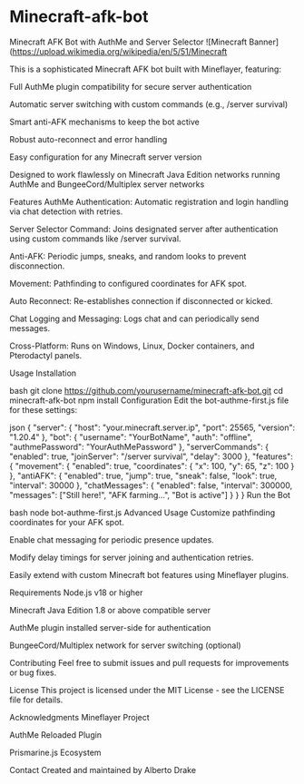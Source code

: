 # Minecraft-afk-bot
Minecraft AFK Bot with AuthMe and Server Selector
![Minecraft Banner](https://upload.wikimedia.org/wikipedia/en/5/51/Minecraft

This is a sophisticated Minecraft AFK bot built with Mineflayer, featuring:

Full AuthMe plugin compatibility for secure server authentication

Automatic server switching with custom commands (e.g., /server survival)

Smart anti-AFK mechanisms to keep the bot active

Robust auto-reconnect and error handling

Easy configuration for any Minecraft server version

Designed to work flawlessly on Minecraft Java Edition networks running AuthMe and BungeeCord/Multiplex server networks

Features
AuthMe Authentication: Automatic registration and login handling via chat detection with retries.

Server Selector Command: Joins designated server after authentication using custom commands like /server survival.

Anti-AFK: Periodic jumps, sneaks, and random looks to prevent disconnection.

Movement: Pathfinding to configured coordinates for AFK spot.

Auto Reconnect: Re-establishes connection if disconnected or kicked.

Chat Logging and Messaging: Logs chat and can periodically send messages.

Cross-Platform: Runs on Windows, Linux, Docker containers, and Pterodactyl panels.

Usage
Installation


bash
git clone https://github.com/yourusername/minecraft-afk-bot.git
cd minecraft-afk-bot
npm install
Configuration
Edit the bot-authme-first.js file for these settings:



json
{
  "server": {
    "host": "your.minecraft.server.ip",
    "port": 25565,
    "version": "1.20.4"
  },
  "bot": {
    "username": "YourBotName",
    "auth": "offline",
    "authmePassword": "YourAuthMePassword"
  },
  "serverCommands": {
    "enabled": true,
    "joinServer": "/server survival",
    "delay": 3000
  },
  "features": {
    "movement": {
      "enabled": true,
      "coordinates": {
        "x": 100,
        "y": 65,
        "z": 100
      }
    },
    "antiAFK": {
      "enabled": true,
      "jump": true,
      "sneak": false,
      "look": true,
      "interval": 30000
    },
    "chatMessages": {
      "enabled": false,
      "interval": 300000,
      "messages": ["Still here!", "AFK farming...", "Bot is active"]
    }
  }
}
Run the Bot


bash
node bot-authme-first.js
Advanced Usage
Customize pathfinding coordinates for your AFK spot.

Enable chat messaging for periodic presence updates.

Modify delay timings for server joining and authentication retries.

Easily extend with custom Minecraft bot features using Mineflayer plugins.

Requirements
Node.js v18 or higher

Minecraft Java Edition 1.8 or above compatible server

AuthMe plugin installed server-side for authentication

BungeeCord/Multiplex network for server switching (optional)

Contributing
Feel free to submit issues and pull requests for improvements or bug fixes.

License
This project is licensed under the MIT License - see the LICENSE file for details.

Acknowledgments
Mineflayer Project

AuthMe Reloaded Plugin

Prismarine.js Ecosystem

Contact
Created and maintained by Alberto Drake
